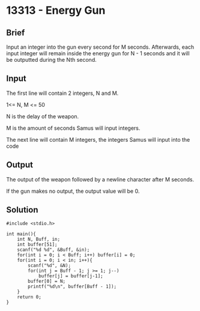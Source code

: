 # 13313 - Energy Gun

## Brief
Input an integer into the gun every second for M seconds. Afterwards, each input integer will remain inside the energy gun for N - 1 seconds and it will be outputted during the Nth second.

## Input
The first line will contain 2 integers, N and M.

1<= N, M <= 50

N is the delay of the weapon.

M is the amount of seconds Samus will input integers.

The next line will contain M integers, the integers Samus will input into the code

## Output
The output of the weapon followed by a newline character after M seconds.

If the gun makes no output, the output value will be 0.

## Solution
```c=
#include <stdio.h>

int main(){
    int N, Buff, in;
    int buffer[51];
    scanf("%d %d", &Buff, &in);
    for(int i = 0; i < Buff; i++) buffer[i] = 0;
    for(int i = 0; i < in; i++){
        scanf("%d", &N);
        for(int j = Buff - 1; j >= 1; j--)
            buffer[j] = buffer[j-1];
        buffer[0] = N;
        printf("%d\n", buffer[Buff - 1]);
    }
    return 0;
}
```